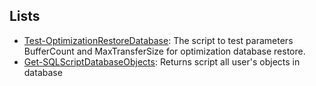 ## Lists
- [Test-OptimizationRestoreDatabase](https://github.com/MateuszNad/PowerShell_Scripts/blob/master/Test-OptimizationRestoreDatabase.ps1): The script to test parameters BufferCount and MaxTransferSize for optimization database restore.
- [Get-SQLScriptDatabaseObjects](https://github.com/MateuszNad/PowerShell_Scripts/blob/master/Get-SQLScriptDatabaseObjects.ps1): Returns script all user's objects in database